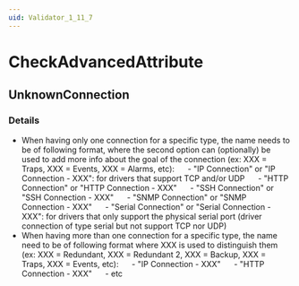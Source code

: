 ```yaml
---
uid: Validator_1_11_7
---
```


# CheckAdvancedAttribute

## UnknownConnection

<!-- Description, Properties, ... sections are auto-generated. -->
<!-- REPLACE ME AUTO-GENERATION -->

### Details

- When having only one connection for a specific type, the name needs to be of following format, where the second option can (optionally) be used to add more info about the goal of the connection (ex: XXX = Traps, XXX = Events, XXX = Alarms, etc):
     - "IP Connection" or "IP Connection - XXX": for drivers that support TCP and/or UDP
     - "HTTP Connection" or "HTTP Connection - XXX"
     - "SSH Connection" or "SSH Connection - XXX"
     - "SNMP Connection" or "SNMP Connection - XXX"
     - "Serial Connection" or "Serial Connection - XXX": for drivers that only support the physical serial port (driver connection of type serial but not support TCP nor UDP)
- When having more than one connection for a specific type, the name need to be of following format where XXX is used to distinguish them (ex: XXX = Redundant, XXX = Redundant 2, XXX = Backup, XXX = Traps, XXX = Events, etc):
     - "IP Connection - XXX"
     - "HTTP Connection - XXX"
     - etc

<!-- Uncomment to add example code -->
<!--### Example code-->
